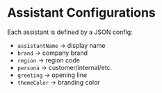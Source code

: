 # Assistant Configurations

Each assistant is defined by a JSON config:
- `assistantName` → display name
- `brand` → company brand
- `region` → region code
- `persona` → customer/internal/etc.
- `greeting` → opening line
- `themeColor` → branding color
